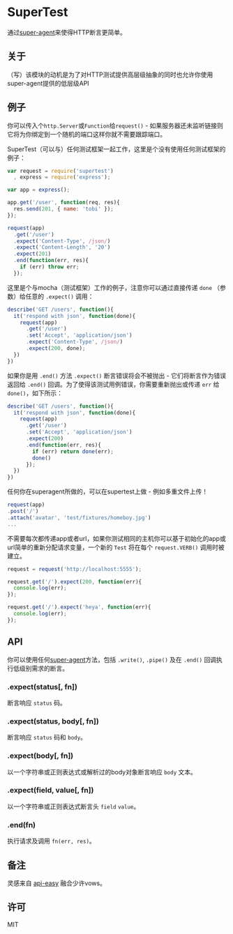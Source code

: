 # SuperTest

  通过[super-agent](http://github.com/visionmedia/superagent)来使得HTTP断言更简单。

## 关于

  （写）该模块的动机是为了对HTTP测试提供高层级抽象的同时也允许你使用super-agent提供的低层级API

## 例子

  你可以传入个`http.Server`或`Function`给`request()` - 如果服务器还未监听链接则它将为你绑定到一个随机的端口这样你就不需要跟踪端口。

  SuperTest（可以与）任何测试框架一起工作，这里是个没有使用任何测试框架的例子：

```js
var request = require('supertest')
  , express = require('express');

var app = express();

app.get('/user', function(req, res){
  res.send(201, { name: 'tobi' });
});

request(app)
  .get('/user')
  .expect('Content-Type', /json/)
  .expect('Content-Length', '20')
  .expect(201)
  .end(function(err, res){
    if (err) throw err;
  });
```

  这里是个与mocha（测试框架）工作的例子，注意你可以通过直接传递 `done` （参数）给任意的 `.expect()` 调用：

```js
describe('GET /users', function(){
  it('respond with json', function(done){
    request(app)
      .get('/user')
      .set('Accept', 'application/json')
      .expect('Content-Type', /json/)
      .expect(200, done);
  })
})
```

  如果你是用 `.end()` 方法 `.expect()` 断言错误将会不被抛出 - 它们将断言作为错误返回给 `.end()` 回调。为了使得该测试用例错误，你需要重新抛出或传递 `err` 给 `done()`，如下所示：

```js
describe('GET /users', function(){
  it('respond with json', function(done){
    request(app)
      .get('/user')
      .set('Accept', 'application/json')
      .expect(200)
      .end(function(err, res){
        if (err) return done(err);
        done()
      });
  })
})
```

  任何你在superagent所做的，可以在supertest上做 - 例如多重文件上传！

```js
request(app)
.post('/')
.attach('avatar', 'test/fixtures/homeboy.jpg')
...
```

  不需要每次都传递app或者url，如果你测试相同的主机你可以基于初始化的app或url简单的重新分配请求变量，一个新的 `Test` 将在每个 `request.VERB()` 调用时被建立。

```js
request = request('http://localhost:5555');

request.get('/').expect(200, function(err){
  console.log(err);
});

request.get('/').expect('heya', function(err){
  console.log(err);
});
```

## API

  你可以使用任何[super-agent](http://github.com/visionmedia/superagent)方法，包括 `.write()`, `.pipe()` 及在 `.end()` 回调执行低级别需求的断言。

### .expect(status[, fn])

  断言响应 `status` 码。

### .expect(status, body[, fn])

  断言响应 `status` 码和 `body`。

### .expect(body[, fn])

   以一个字符串或正则表达式或解析过的body对象断言响应 `body` 文本。

### .expect(field, value[, fn])

  以一个字符串或正则表达式断言头 `field` `value`。

### .end(fn)

  执行请求及调用 `fn(err, res)`。

## 备注

  灵感来自 [api-easy](https://github.com/flatiron/api-easy) 融合少许vows。

## 许可

  MIT
